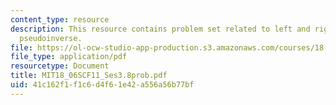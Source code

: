 ```yaml
---
content_type: resource
description: This resource contains problem set related to left and right inverses;
  pseudoinverse.
file: https://ol-ocw-studio-app-production.s3.amazonaws.com/courses/18-06sc-linear-algebra-fall-2011/41c162f1f1c6d4f61e42a556a56b77bf_MIT18_06SCF11_Ses3.8prob.pdf
file_type: application/pdf
resourcetype: Document
title: MIT18_06SCF11_Ses3.8prob.pdf
uid: 41c162f1-f1c6-d4f6-1e42-a556a56b77bf
---
```

